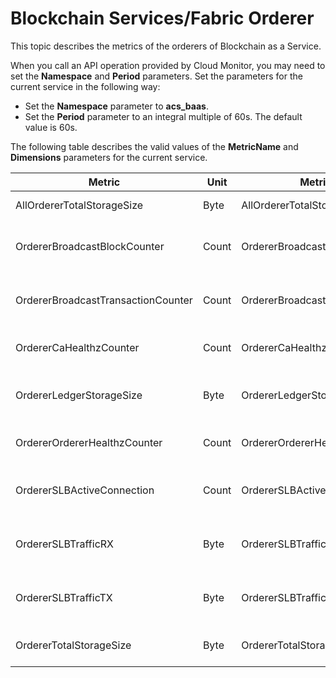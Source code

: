 # Blockchain Services/Fabric Orderer

This topic describes the metrics of the orderers of Blockchain as a Service.

When you call an API operation provided by Cloud Monitor, you may need to set the **Namespace** and **Period** parameters. Set the parameters for the current service in the following way:

-   Set the **Namespace** parameter to **acs\_baas**.
-   Set the **Period** parameter to an integral multiple of 60s. The default value is 60s.

The following table describes the valid values of the **MetricName** and **Dimensions** parameters for the current service.

|Metric|Unit|MetricName|Dimensions|Statistics|
|------|----|----------|----------|----------|
|AllOrdererTotalStorageSize|Byte|AllOrdererTotalStorageSize|userId and instanceId|Sum|
|OrdererBroadcastBlockCounter|Count|OrdererBroadcastBlockCounter|userId, instanceId, id, and channelId|Sum|
|OrdererBroadcastTransactionCounter|Count|OrdererBroadcastTransactionCounter|userId, instanceId, id, and channelId|Sum|
|OrdererCaHealthzCounter|Count|OrdererCaHealthzCounter|userId, instanceId, and id|Sum|
|OrdererLedgerStorageSize|Byte|OrdererLedgerStorageSize|userId, instanceId, id, and channelId|Value|
|OrdererOrdererHealthzCounter|Count|OrdererOrdererHealthzCounter|userId, instanceId, and id|Sum|
|OrdererSLBActiveConnection|Count|OrdererSLBActiveConnection|userId, instanceId, port, and protocol|Average|
|OrdererSLBTrafficRX|Byte|OrdererSLBTrafficRX|userId, instanceId, port, and protocol|Average|
|OrdererSLBTrafficTX|Byte|OrdererSLBTrafficTX|userId, instanceId, port, and protocol|Average|
|OrdererTotalStorageSize|Byte|OrdererTotalStorageSize|userId, instanceId, and id|Value|

